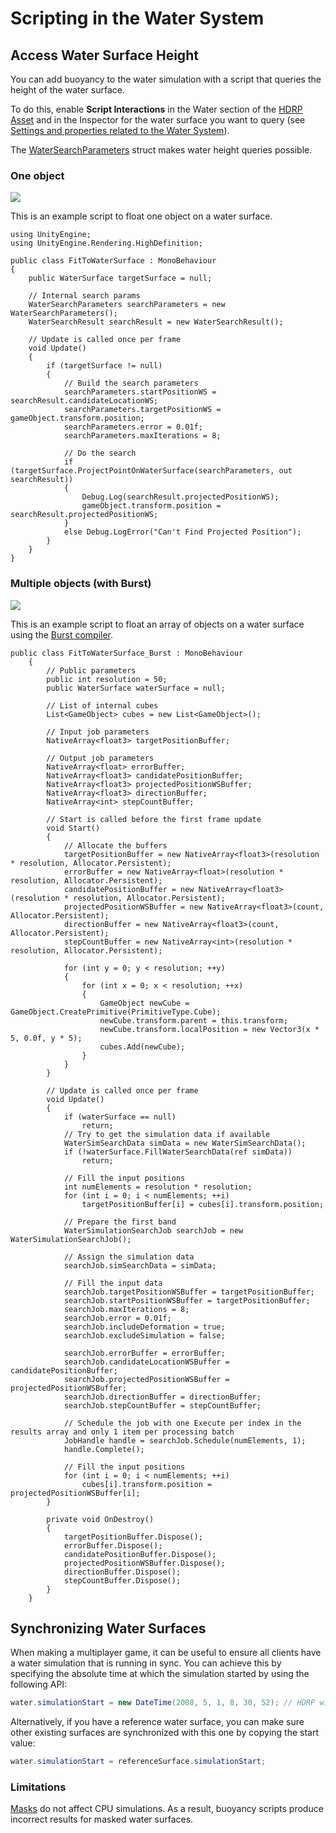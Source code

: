 # Scripting in the Water System

## Access Water Surface Height

You can add buoyancy to the water simulation with a script that queries the height of the water surface.

To do this, enable **Script Interactions** in the Water section of the [HDRP Asset](HDRP-Asset.md#water-scriptinteractions) and in the Inspector for the water surface you want to query (see [Settings and properties related to the Water System](settings-and-properties-related-to-the-water-system.md#scriptinteractions)).

The [WaterSearchParameters](https://docs.unity3d.com/Packages/com.unity.render-pipelines.high-definition@14.0/api/UnityEngine.Rendering.HighDefinition.WaterSearchParameters.html) struct makes water height queries possible.

### One object

![](Images/water-22.2-onebuoyancy.png)<br/>

This is an example script to float one object on a water surface.

```
using UnityEngine;
using UnityEngine.Rendering.HighDefinition;

public class FitToWaterSurface : MonoBehaviour
{
    public WaterSurface targetSurface = null;

    // Internal search params
    WaterSearchParameters searchParameters = new WaterSearchParameters();
    WaterSearchResult searchResult = new WaterSearchResult();

    // Update is called once per frame
    void Update()
    {
        if (targetSurface != null)
        {
            // Build the search parameters
            searchParameters.startPositionWS = searchResult.candidateLocationWS;
            searchParameters.targetPositionWS = gameObject.transform.position;
            searchParameters.error = 0.01f;
            searchParameters.maxIterations = 8;

            // Do the search
            if (targetSurface.ProjectPointOnWaterSurface(searchParameters, out searchResult))
            {
                Debug.Log(searchResult.projectedPositionWS);
                gameObject.transform.position = searchResult.projectedPositionWS;
            }
            else Debug.LogError("Can't Find Projected Position");
        }
    }
}
```


### Multiple objects (with Burst)

![](Images/water-22.2-multibuoyancy.png)<br/>

This is an example script to float an array of objects on a water surface using the [Burst compiler](https://docs.unity3d.com/Packages/com.unity.burst@1.8/manual/index.html).


```
public class FitToWaterSurface_Burst : MonoBehaviour
    {
        // Public parameters
        public int resolution = 50;
        public WaterSurface waterSurface = null;

        // List of internal cubes
        List<GameObject> cubes = new List<GameObject>();

        // Input job parameters
        NativeArray<float3> targetPositionBuffer;

        // Output job parameters
        NativeArray<float> errorBuffer;
        NativeArray<float3> candidatePositionBuffer;
        NativeArray<float3> projectedPositionWSBuffer;
        NativeArray<float3> directionBuffer;
        NativeArray<int> stepCountBuffer;

        // Start is called before the first frame update
        void Start()
        {
            // Allocate the buffers
            targetPositionBuffer = new NativeArray<float3>(resolution * resolution, Allocator.Persistent);
            errorBuffer = new NativeArray<float>(resolution * resolution, Allocator.Persistent);
            candidatePositionBuffer = new NativeArray<float3>(resolution * resolution, Allocator.Persistent);
            projectedPositionWSBuffer = new NativeArray<float3>(count, Allocator.Persistent);
            directionBuffer = new NativeArray<float3>(count, Allocator.Persistent);
            stepCountBuffer = new NativeArray<int>(resolution * resolution, Allocator.Persistent);

            for (int y = 0; y < resolution; ++y)
            {
                for (int x = 0; x < resolution; ++x)
                {
                    GameObject newCube = GameObject.CreatePrimitive(PrimitiveType.Cube);
                    newCube.transform.parent = this.transform;
                    newCube.transform.localPosition = new Vector3(x * 5, 0.0f, y * 5);
                    cubes.Add(newCube);
                }
            }
        }

        // Update is called once per frame
        void Update()
        {
            if (waterSurface == null)
                return;
            // Try to get the simulation data if available
            WaterSimSearchData simData = new WaterSimSearchData();
            if (!waterSurface.FillWaterSearchData(ref simData))
                return;

            // Fill the input positions
            int numElements = resolution * resolution;
            for (int i = 0; i < numElements; ++i)
                targetPositionBuffer[i] = cubes[i].transform.position;

            // Prepare the first band
            WaterSimulationSearchJob searchJob = new WaterSimulationSearchJob();

            // Assign the simulation data
            searchJob.simSearchData = simData;

            // Fill the input data
            searchJob.targetPositionWSBuffer = targetPositionBuffer;
            searchJob.startPositionWSBuffer = targetPositionBuffer;
            searchJob.maxIterations = 8;
            searchJob.error = 0.01f;
            searchJob.includeDeformation = true;
            searchJob.excludeSimulation = false;

            searchJob.errorBuffer = errorBuffer;
            searchJob.candidateLocationWSBuffer = candidatePositionBuffer;
            searchJob.projectedPositionWSBuffer = projectedPositionWSBuffer;
            searchJob.directionBuffer = directionBuffer;
            searchJob.stepCountBuffer = stepCountBuffer;

            // Schedule the job with one Execute per index in the results array and only 1 item per processing batch
            JobHandle handle = searchJob.Schedule(numElements, 1);
            handle.Complete();

            // Fill the input positions
            for (int i = 0; i < numElements; ++i)
                cubes[i].transform.position = projectedPositionWSBuffer[i];
        }

        private void OnDestroy()
        {
            targetPositionBuffer.Dispose();
            errorBuffer.Dispose();
            candidatePositionBuffer.Dispose();
            projectedPositionWSBuffer.Dispose();
            directionBuffer.Dispose();
            stepCountBuffer.Dispose();
        }
    }

```

## Synchronizing Water Surfaces

When making a multiplayer game, it can be useful to ensure all clients have a water simulation that is running in sync.
You can achieve this by specifying the absolute time at which the simulation started by using the following API:

```cs
water.simulationStart = new DateTime(2008, 5, 1, 8, 30, 52); // HDRP will compute the water simulation as if the program started at that time
```

Alternatively, if you have a reference water surface, you can make sure other existing surfaces are synchronized with this one by copying the start value:

```cs
water.simulationStart = referenceSurface.simulationStart;
```

### Limitations
[Masks](water-decals-and-masking-in-the-water-system.md) do not affect CPU simulations. As a result, buoyancy scripts produce incorrect results for masked water surfaces.



